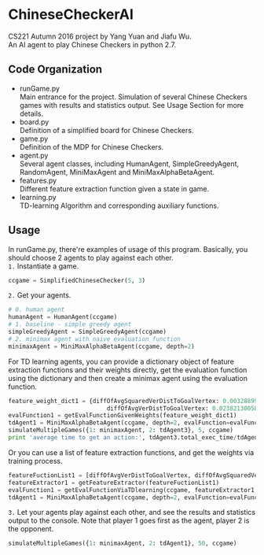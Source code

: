 # ChineseCheckerAI
CS221 Autumn 2016 project by Yang Yuan and Jiafu Wu.<br>
An AI agent to play Chinese Checkers in python 2.7.

## Code Organization
* runGame.py<br>
  Main entrance for the project. Simulation of several Chinese Checkers games
   with results and statistics output. See Usage Section for more details.
* board.py<br>
  Definition of a simplified board for Chinese Checkers.
* game.py<br>
  Definition of the MDP for Chinese Checkers.
* agent.py<br>
  Several agent classes, including HumanAgent, SimpleGreedyAgent, RandomAgent,
  MiniMaxAgent and MiniMaxAlphaBetaAgent.
* features.py<br>
  Different feature extraction function given a state in game.
* learning.py<br>
  TD-learning Algorithm and corresponding auxiliary functions.

## Usage
In runGame.py, there're examples of usage of this program.
Basically, you should choose 2 agents to play against each other.<br>
`1.` Instantiate a game.
```python
ccgame = SimplifiedChineseChecker(5, 3)
```
`2.` Get your agents.
```python
# 0. human agent
humanAgent = HumanAgent(ccgame)
# 1. baseline - simple greedy agent
simpleGreedyAgent = SimpleGreedyAgent(ccgame)
# 2. minimax agent with naive evaluation function
minimaxAgent = MiniMaxAlphaBetaAgent(ccgame, depth=2)
```
For TD learning agents, you can provide a dictionary object of
feature extraction functions and their weights directly, get the evaluation function
using the dictionary and then create a minimax agent using the evaluation function.
```python
feature_weight_dict1 = {diffOfAvgSquaredVerDistToGoalVertex: 0.00328899184996,
                            diffOfAvgVerDistToGoalVertex: 0.0238213005841}
evalFunction1 = getEvalFunctionGivenWeights(feature_weight_dict1)
tdAgent1 = MiniMaxAlphaBetaAgent(ccgame, depth=2, evalFunction=evalFunction1)
simulateMultipleGames({1: minimaxAgent, 2: tdAgent3}, 5, ccgame)
print 'average time to get an action:', tdAgent3.total_exec_time/tdAgent3.num_exec
```
Or you can use a list of feature extraction functions, and get the weights via training process.
```python
featureFuctionList1 = [diffOfAvgVerDistToGoalVertex, diffOfAvgSquaredVerDistToGoalVertex]
featureExtractor1 = getFeatureExtractor(featureFuctionList1)
evalFunction1 = getEvalFunctionViaTDlearning(ccgame, featureExtractor1, num_trials=1000)
tdAgent1 = MiniMaxAlphaBetaAgent(ccgame, depth=2, evalFunction=evalFunction1)
```
`3.` Let your agents play against each other, and see the results and statistics output to the console.
Note that player 1 goes first as the agent, player 2 is the opponent.
```python
simulateMultipleGames({1: minimaxAgent, 2: tdAgent1}, 50, ccgame)
```